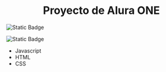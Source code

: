 <h1 align="center"> Proyecto de Alura ONE </h1>

 <p align="left">
   <img alt="Static Badge" src="https://img.shields.io/badge/status-finished-blue">
 </p>

<img alt="Static Badge" src="https://img.shields.io/badge/Tecnolog%C3%ADas%20utilizadas-violet">

- Javascript
- HTML
- CSS
